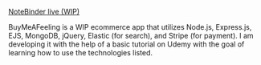 [NoteBinder live (WIP)][website]

[website]: https://buy-me-a-feeling.herokuapp.com/

BuyMeAFeeling is a WIP ecommerce app that utilizes Node.js, Express.js, EJS, MongoDB, jQuery, Elastic (for search), and Stripe (for payment). I am developing it with the help of a basic tutorial on Udemy with the goal of learning how to use the technologies listed.
